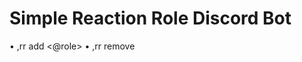 # Simple Reaction Role Discord Bot
• ,rr add <message link> <emoji> <@role>
• ,rr remove <message link>
